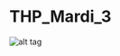 # THP_Mardi_3

  ![alt tag](https://user-images.githubusercontent.com/40149119/42834154-90e47960-89f6-11e8-9847-1766079d52b8.jpg)


